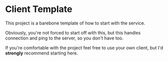 # Client Template

This project is a barebone template of how to start with the service.

Obviously, you're not forced to start off with this, but this handles connection and ping to the server, so you don't have too.

If you're comfortable with the project feel free to use your own client, but I'd **strongly** recommend starting here.
